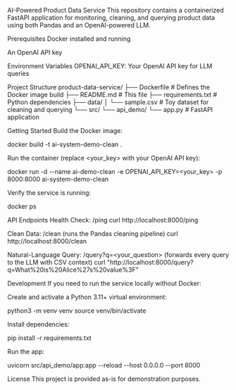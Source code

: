 AI-Powered Product Data Service
This repository contains a containerized FastAPI application for monitoring, cleaning, and querying product data using both Pandas and an OpenAI-powered LLM.

Prerequisites
Docker installed and running

An OpenAI API key

Environment Variables
OPENAI_API_KEY: Your OpenAI API key for LLM queries

Project Structure
product-data-service/
├── Dockerfile # Defines the Docker image build
├── README.md # This file
├── requirements.txt # Python dependencies
├── data/
│ └── sample.csv # Toy dataset for cleaning and querying
└── src/
└── api_demo/
└── app.py # FastAPI application

Getting Started
Build the Docker image:

docker build -t ai-system-demo-clean .

Run the container (replace <your_key> with your OpenAI API key):

docker run -d --name ai-demo-clean -e OPENAI_API_KEY=<your_key> -p 8000:8000 ai-system-demo-clean

Verify the service is running:

docker ps

API Endpoints
Health Check: /ping
curl http://localhost:8000/ping

Clean Data: /clean (runs the Pandas cleaning pipeline)
curl http://localhost:8000/clean

Natural-Language Query: /query?q=<your_question> (forwards every query to the LLM with CSV context)
curl "http://localhost:8000/query?q=What%20is%20Alice%27s%20value%3F"

Development
If you need to run the service locally without Docker:

Create and activate a Python 3.11+ virtual environment:

python3 -m venv venv
source venv/bin/activate

Install dependencies:

pip install -r requirements.txt

Run the app:

uvicorn src/api_demo/app:app --reload --host 0.0.0.0 --port 8000

License
This project is provided as-is for demonstration purposes.